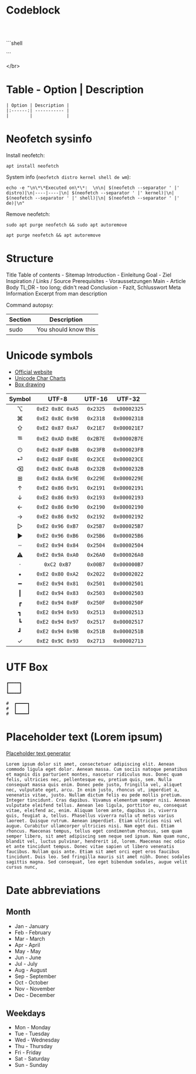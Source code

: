 # Codeblock
```shell

```

</br>

\`\`\`shell

\`\`\`

\<\/br\>

# Table - Option \| Description
```shell
| Option | Description |
|:------:| ----------- |
|        |             |
```

# Neofetch sysinfo

Install neofetch:  
```shell
apt install neofetch
```

System info (`neofetch distro kernel shell de wm`):  
```shell
echo -e "\n\*\*Executed on\*\*:  \n\n| $(neofetch --separator ' |' distro)|\n|----|----|\n| $(neofetch --separator ' |' kernel)|\n| $(neofetch --separator ' |' shell)|\n| $(neofetch --separator ' |' de)|\n"
```

Remove neofetch:  

```shell
sudo apt purge neofetch && sudo apt autoremove
```
```shell
apt purge neofetch && apt autoremove
```

# Structure

Title
Table of contents - Sitemap
Introduction - Einleitung
Goal - Ziel
Inspiration / Links / Source
Prerequisites - Voraussetzungen
Main - Article Body
TL;DR - too long; didn't read
Conclusion - Fazit, Schlusswort
Meta Information
Excerpt from man description


Command autopsy:

| Section | Description          |
|:------- | -------------------- |
| sudo    | You should know this | 


# Unicode symbols

- [Official website](https://home.unicode.org)
- [Unicode Char Charts](https://www.unicode.org/charts/index.html)
- [Box drawing](https://www.unicode.org/charts/PDF/U2500.pdf)

| Symbol |      UTF-8       |  UTF-16  |    UTF-32    |
|:------:|:----------------:|:--------:|:------------:|
|   ⌥    | `0xE2 0x8C 0xA5` | `0x2325` | `0x00002325` |
|   ⌘    | `0xE2 0x8C 0x98` | `0x2318` | `0x00002318` |
|   ⇧    | `0xE2 0x87 0xA7` | `0x21E7` | `0x000021E7` |
|   ⭾    | `0xE2 0xAD 0xBE` | `0x2B7E` | `0x00002B7E` |
|   ⏻    | `0xE2 0x8F 0xBB` | `0x23FB` | `0x000023FB` |
|   ⏎    | `0xE2 0x8F 0x8E` | `0x23CE` | `0x000023CE` |
|   ⌫    | `0xE2 0x8C 0xAB` | `0x232B` | `0x0000232B` |
|   ⊞    | `0xE2 0x8A 0x9E` | `0x229E` | `0x0000229E` |
|   ↑    | `0xE2 0x86 0x91` | `0x2191` | `0x00002191` |
|   ↓    | `0xE2 0x86 0x93` | `0x2193` | `0x00002193` |
|   ←    | `0xE2 0x86 0x90` | `0x2190` | `0x00002190` |
|   →    | `0xE2 0x86 0x92` | `0x2192` | `0x00002192` |
|   ▷    | `0xE2 0x96 0xB7` | `0x25B7` | `0x000025B7` |
|   ▶    | `0xE2 0x96 0xB6` | `0x25B6` | `0x000025B6` |
|   ┄    | `0xE2 0x94 0x84` | `0x2504` | `0x00002504` |
|   ⚠    | `0xE2 0x9A 0xA0` | `0x26A0` | `0x000026A0` |
|   ·    |   `0xC2 0xB7`    | `0x00B7` | `0x000000B7` |
|   •    | `0xE2 0x80 0xA2` | `0x2022` | `0x00002022` |
|   ━    | `0xE2 0x94 0x81` | `0x2501` | `0x00002501` |
|   ┃    | `0xE2 0x94 0x83` | `0x2503` | `0x00002503` |
|   ┏    | `0xE2 0x94 0x8F` | `0x250F` | `0x0000250F` |
|   ┓    | `0xE2 0x94 0x93` | `0x2513` | `0x00002513` |
|   ┗    | `0xE2 0x94 0x97` | `0x2517` | `0x00002517` |
|   ┛    | `0xE2 0x94 0x9B` | `0x251B` | `0x0000251B` |
|   ✓    | `0xE2 0x9C 0x93` | `0x2713` | `0x00002713` | 

# UTF Box

```text
┏━━━━┓
┃    ┃
┗━━━━┛
```
```text
#  ┏━━━━┓
#  ┃    ┃
#  ┗━━━━┛
```
# Placeholder text (Lorem ipsum)

[Placeholder text generator](https://loremipsum.io/)

```text
Lorem ipsum dolor sit amet, consectetuer adipiscing elit. Aenean commodo ligula eget dolor. Aenean massa. Cum sociis natoque penatibus et magnis dis parturient montes, nascetur ridiculus mus. Donec quam felis, ultricies nec, pellentesque eu, pretium quis, sem. Nulla consequat massa quis enim. Donec pede justo, fringilla vel, aliquet nec, vulputate eget, arcu. In enim justo, rhoncus ut, imperdiet a, venenatis vitae, justo. Nullam dictum felis eu pede mollis pretium. Integer tincidunt. Cras dapibus. Vivamus elementum semper nisi. Aenean vulputate eleifend tellus. Aenean leo ligula, porttitor eu, consequat vitae, eleifend ac, enim. Aliquam lorem ante, dapibus in, viverra quis, feugiat a, tellus. Phasellus viverra nulla ut metus varius laoreet. Quisque rutrum. Aenean imperdiet. Etiam ultricies nisi vel augue. Curabitur ullamcorper ultricies nisi. Nam eget dui. Etiam rhoncus. Maecenas tempus, tellus eget condimentum rhoncus, sem quam semper libero, sit amet adipiscing sem neque sed ipsum. Nam quam nunc, blandit vel, luctus pulvinar, hendrerit id, lorem. Maecenas nec odio et ante tincidunt tempus. Donec vitae sapien ut libero venenatis faucibus. Nullam quis ante. Etiam sit amet orci eget eros faucibus tincidunt. Duis leo. Sed fringilla mauris sit amet nibh. Donec sodales sagittis magna. Sed consequat, leo eget bibendum sodales, augue velit cursus nunc,
```

# Date abbreviations

## Month

-   Jan - January
-   Feb - February
-   Mar - March
-   Apr - April
-   May - May
-   Jun - June
-   Jul - July
-   Aug - August
-   Sep - September
-   Oct - October
-   Nov - November
-   Dec - December

## Weekdays

-   Mon - Monday
-   Tue - Tuesday
-   Wed - Wednesday
-   Thu - Thursday
-   Fri - Friday
-   Sat - Saturday
-   Sun - Sunday
